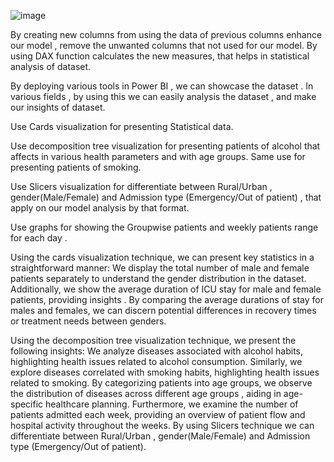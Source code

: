 ![image](https://github.com/Chetan-Lande/Health-Care-Data-using-Power-BI/assets/160496624/fac5dee7-f0f9-4102-9cbd-d2781fa613e1)

By creating new columns from using the data of previous columns enhance our model , remove the unwanted columns that not used for our model.
By using DAX function calculates the new measures, that helps in statistical analysis of dataset.

By deploying various tools in Power BI , we can showcase the dataset . In various fields , by using this we can easily analysis the dataset , and make our insights of dataset.

Use Cards visualization for presenting Statistical data.

Use decomposition tree visualization for presenting patients of alcohol that affects in various health parameters and with age groups. Same use for presenting patients of smoking.

Use Slicers  visualization for differentiate between Rural/Urban , gender(Male/Female) and Admission type (Emergency/Out of patient) , that apply on our model analysis by that format.

Use graphs for showing the Groupwise  patients  and weekly patients range for each day .


Using the cards visualization technique, we can present key statistics in a straightforward manner:
We display the total number of male and female patients separately to understand the gender distribution in the dataset.
Additionally, we show the average duration of ICU stay for male and female patients, providing insights .
By comparing the average durations of stay for males and females, we can discern potential differences in recovery times or treatment needs between genders.

Using the decomposition tree visualization technique, we present the following insights:
We analyze diseases associated with alcohol habits, highlighting health issues related to alcohol consumption.
Similarly, we explore diseases correlated with smoking habits, highlighting health issues related to smoking.
By categorizing patients into age groups, we observe the distribution of diseases across different age groups , aiding in age-specific healthcare planning.
Furthermore, we examine the number of patients admitted each week, providing an overview of patient flow and hospital activity throughout the weeks.
By using Slicers technique we can differentiate between Rural/Urban , gender(Male/Female) and Admission type (Emergency/Out of patient).







